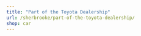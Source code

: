 ```yaml
---
title: "Part of the Toyota Dealership"
url: /sherbrooke/part-of-the-toyota-dealership/
shop: car
---
```

